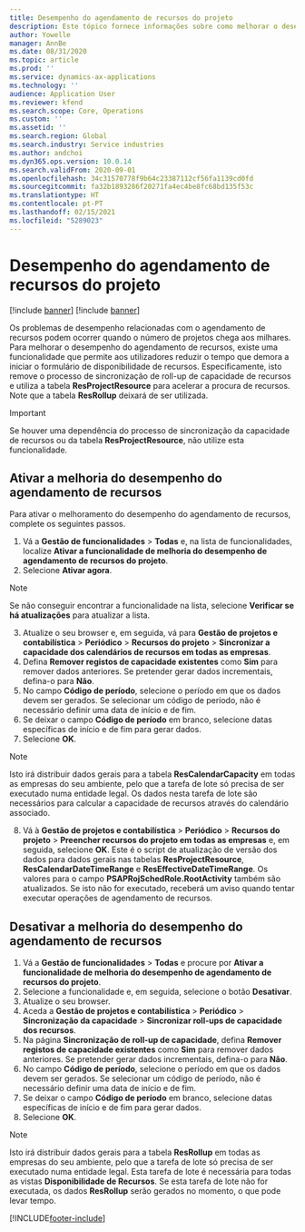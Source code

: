 ```yaml
---
title: Desempenho do agendamento de recursos do projeto
description: Este tópico fornece informações sobre como melhorar o desempenho do agendamento de recursos para um grande número de projetos.
author: Yowelle
manager: AnnBe
ms.date: 08/31/2020
ms.topic: article
ms.prod: ''
ms.service: dynamics-ax-applications
ms.technology: ''
audience: Application User
ms.reviewer: kfend
ms.search.scope: Core, Operations
ms.custom: ''
ms.assetid: ''
ms.search.region: Global
ms.search.industry: Service industries
ms.author: andchoi
ms.dyn365.ops.version: 10.0.14
ms.search.validFrom: 2020-09-01
ms.openlocfilehash: 34c31570778f9b64c23387112cf56fa1139cd0fd
ms.sourcegitcommit: fa32b1893286f20271fa4ec4be8fc68bd135f53c
ms.translationtype: HT
ms.contentlocale: pt-PT
ms.lasthandoff: 02/15/2021
ms.locfileid: "5289023"
---
```

# <a name="project-resource-scheduling-performance"></a>Desempenho do agendamento de recursos do projeto

[!include [banner](../includes/banner.md)]
[!include [banner](../includes/preview-banner.md)]


Os problemas de desempenho relacionadas com o agendamento de recursos podem ocorrer quando o número de projetos chega aos milhares. Para melhorar o desempenho do agendamento de recursos, existe uma funcionalidade que permite aos utilizadores reduzir o tempo que demora a iniciar o formulário de disponibilidade de recursos. Especificamente, isto remove o processo de sincronização de roll-up de capacidade de recursos e utiliza a tabela **ResProjectResource** para acelerar a procura de recursos. Note que a tabela **ResRollup** deixará de ser utilizada.

> [!IMPORTANT]
> Se houver uma dependência do processo de sincronização da capacidade de recursos ou da tabela **ResProjectResource**, não utilize esta funcionalidade.

## <a name="enable-resource-scheduling-performance-enhancement"></a>Ativar a melhoria do desempenho do agendamento de recursos
Para ativar o melhoramento do desempenho do agendamento de recursos, complete os seguintes passos.

1. Vá a **Gestão de funcionalidades** > **Todas** e, na lista de funcionalidades, localize **Ativar a funcionalidade de melhoria do desempenho de agendamento de recursos do projeto**.
2. Selecione **Ativar agora**.

> [!NOTE]
> Se não conseguir encontrar a funcionalidade na lista, selecione **Verificar se há atualizações** para atualizar a lista.

3. Atualize o seu browser e, em seguida, vá para **Gestão de projetos e contabilística** > **Periódico** > **Recursos do projeto** > **Sincronizar a capacidade dos calendários de recursos em todas as empresas**.
4. Defina **Remover registos de capacidade existentes** como **Sim** para remover dados anteriores. Se pretender gerar dados incrementais, defina-o para **Não**.
5. No campo **Código de período**, selecione o período em que os dados devem ser gerados. Se selecionar um código de período, não é necessário definir uma data de início e de fim.
6. Se deixar o campo **Código de período** em branco, selecione datas específicas de início e de fim para gerar dados.
7. Selecione **OK**.

 > [!NOTE]
 > Isto irá distribuir dados gerais para a tabela **ResCalendarCapacity** em todas as empresas do seu ambiente, pelo que a tarefa de lote só precisa de ser executado numa entidade legal. Os dados nesta tarefa de lote são necessários para calcular a capacidade de recursos através do calendário associado.

8. Vá à **Gestão de projetos e contabilística** > **Periódico** > **Recursos do projeto** > **Preencher recursos do projeto em todas as empresas** e, em seguida, selecione **OK**. Este é o script de atualização de versão dos dados para dados gerais nas tabelas **ResProjectResource**, **ResCalendarDateTimeRange** e **ResEffectiveDateTimeRange**. Os valores para o campo **PSAPRojSchedRole.RootActivity** também são atualizados. Se isto não for executado, receberá um aviso quando tentar executar operações de agendamento de recursos.
 
## <a name="turn-off-resource-scheduling-performance-enhancement"></a>Desativar a melhoria do desempenho do agendamento de recursos

1. Vá a **Gestão de funcionalidades** > **Todas** e procure por **Ativar a funcionalidade de melhoria do desempenho de agendamento de recursos do projeto**.
2. Selecione a funcionalidade e, em seguida, selecione o botão **Desativar**.
3. Atualize o seu browser.
4. Aceda a **Gestão de projetos e contabilística** > **Periódico** > **Sincronização da capacidade** > **Sincronizar roll-ups de capacidade dos recursos**.
5. Na página **Sincronização de roll-up de capacidade**, defina **Remover registos de capacidade existentes** como **Sim** para remover dados anteriores. Se pretender gerar dados incrementais, defina-o para **Não**.
6. No campo **Código de período**, selecione o período em que os dados devem ser gerados. Se selecionar um código de período, não é necessário definir uma data de início e de fim.
7. Se deixar o campo **Código de período** em branco, selecione datas específicas de início e de fim para gerar dados.
8. Selecione **OK**.

> [!NOTE]
> Isto irá distribuir dados gerais para a tabela **ResRollup** em todas as empresas do seu ambiente, pelo que a tarefa de lote só precisa de ser executado numa entidade legal. Esta tarefa de lote é necessária para todas as vistas **Disponibilidade de Recursos**. Se esta tarefa de lote não for executada, os dados **ResRollup** serão gerados no momento, o que pode levar tempo.


[!INCLUDE[footer-include](../includes/footer-banner.md)]